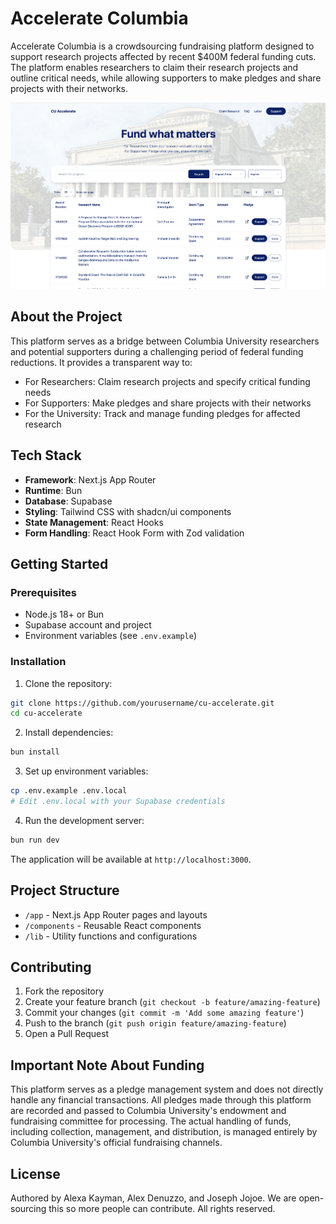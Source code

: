 # Accelerate Columbia

Accelerate Columbia is a crowdsourcing fundraising platform designed to support research projects affected by recent $400M federal funding cuts. The platform enables researchers to claim their research projects and outline critical needs, while allowing supporters to make pledges and share projects with their networks.

![Accelerate Columbia - Save Research in Need| Columbia University](./public/graphimage.png)

## About the Project

This platform serves as a bridge between Columbia University researchers and potential supporters during a challenging period of federal funding reductions. It provides a transparent way to:

- For Researchers: Claim research projects and specify critical funding needs
- For Supporters: Make pledges and share projects with their networks
- For the University: Track and manage funding pledges for affected research

## Tech Stack

- **Framework**: Next.js App Router
- **Runtime**: Bun
- **Database**: Supabase
- **Styling**: Tailwind CSS with shadcn/ui components
- **State Management**: React Hooks
- **Form Handling**: React Hook Form with Zod validation

## Getting Started

### Prerequisites

- Node.js 18+ or Bun
- Supabase account and project
- Environment variables (see `.env.example`)

### Installation

1. Clone the repository:

```bash
git clone https://github.com/yourusername/cu-accelerate.git
cd cu-accelerate
```

2. Install dependencies:

```bash
bun install
```

3. Set up environment variables:

```bash
cp .env.example .env.local
# Edit .env.local with your Supabase credentials
```

4. Run the development server:

```bash
bun run dev
```

The application will be available at `http://localhost:3000`.

## Project Structure

- `/app` - Next.js App Router pages and layouts
- `/components` - Reusable React components
- `/lib` - Utility functions and configurations

## Contributing

1. Fork the repository
2. Create your feature branch (`git checkout -b feature/amazing-feature`)
3. Commit your changes (`git commit -m 'Add some amazing feature'`)
4. Push to the branch (`git push origin feature/amazing-feature`)
5. Open a Pull Request

## Important Note About Funding

This platform serves as a pledge management system and does not directly handle any financial transactions. All pledges made through this platform are recorded and passed to Columbia University's endowment and fundraising committee for processing. The actual handling of funds, including collection, management, and distribution, is managed entirely by Columbia University's official fundraising channels.

## License

Authored by Alexa Kayman, Alex Denuzzo, and Joseph Jojoe. We are open-sourcing this so more people can contribute. All rights reserved.
